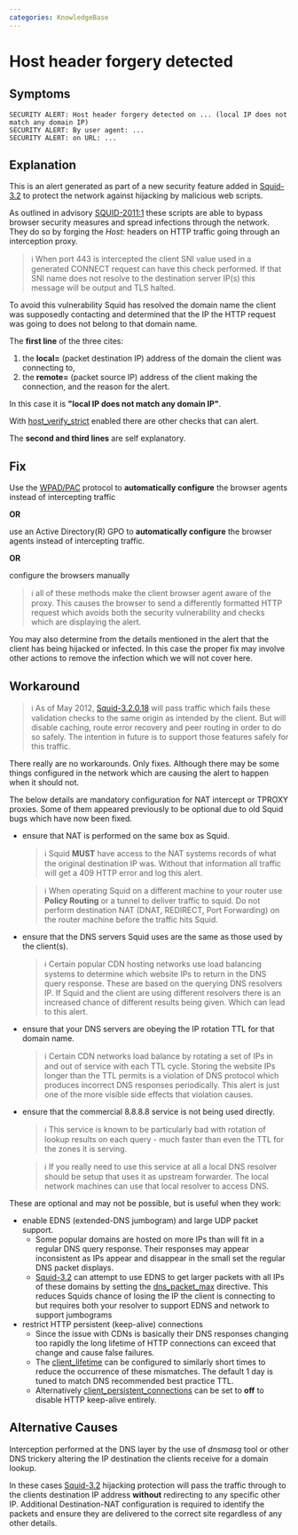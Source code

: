 ```yaml
---
categories: KnowledgeBase
---
```

# Host header forgery detected

## Symptoms

    SECURITY ALERT: Host header forgery detected on ... (local IP does not match any domain IP)
    SECURITY ALERT: By user agent: ...
    SECURITY ALERT: on URL: ...

## Explanation

This is an alert generated as part of a new security feature added in
[Squid-3.2](/Releases/Squid-3.2)
to protect the network against hijacking by malicious web scripts.

As outlined in advisory
[SQUID-2011:1](http://www.squid-cache.org/Advisories/SQUID-2011_1.txt)
these scripts are able to bypass browser security measures and spread
infections through the network. They do so by forging the *Host:*
headers on HTTP traffic going through an interception proxy.

> :information_source:
    When port 443 is intercepted the client SNI value used in a
    generated CONNECT request can have this check performed. If that SNI
    name does not resolve to the destination server IP(s) this message
    will be output and TLS halted.

To avoid this vulnerability Squid has resolved the domain name the
client was supposedly contacting and determined that the IP the HTTP
request was going to does not belong to that domain name.

The **first line** of the three cites:
1. the **local=** (packet destination IP) address of the domain the
        client was connecting to,
1. the **remote=** (packet source IP) address of the client making
        the connection,  and the reason for the alert.

In this case it is **"local IP does not match any domain IP"**.

With [host_verify_strict](http://www.squid-cache.org/Doc/config/host_verify_strict)
enabled there are other checks that can alert.

The **second and third lines** are self explanatory.

## Fix

Use the [WPAD/PAC](/SquidFaq/ConfiguringBrowsers#Fully_Automatic_Configuration)
protocol to **automatically configure** the browser agents instead
of intercepting traffic

**OR**

use an Active Directory(R) GPO to **automatically configure** the
browser agents instead of intercepting traffic.

**OR**

configure the browsers manually

> :information_source:
    all of these methods make the client browser agent aware of the
    proxy. This causes the browser to send a differently formatted HTTP
    request which avoids both the security vulnerability and checks
    which are displaying the alert.

You may also determine from the details mentioned in the alert that the
client has being hijacked or infected. In this case the proper fix may
involve other actions to remove the infection which we will not cover
here.

## Workaround

> :information_source:
    As of May 2012, [Squid-3.2.0.18](/Releases/Squid-3.2)
    will pass traffic which fails these validation checks to the same
    origin as intended by the client. But will disable caching, route
    error recovery and peer routing in order to do so safely. The
    intention in future is to support those features safely for this
    traffic.

There really are no workarounds. Only fixes. Although there may be some
things configured in the network which are causing the alert to happen
when it should not.

The below details are mandatory configuration for NAT intercept or
TPROXY proxies. Some of them appeared previously to be optional due to
old Squid bugs which have now been fixed.

* ensure that NAT is performed on the same box as Squid.
    > :information_source:
        Squid **MUST** have access to the NAT systems records of what
        the original destination IP was. Without that information all
        traffic will get a 409 HTTP error and log this alert.
    
    > :information_source:
        When operating Squid on a different machine to your router use
        **Policy Routing** or a tunnel to deliver traffic to squid. Do
        not perform destination NAT (DNAT, REDIRECT, Port Forwarding) on
        the router machine before the traffic hits Squid.

* ensure that the DNS servers Squid uses are the same as those used by
    the client(s).
    > :information_source:
        Certain popular CDN hosting networks use load balancing systems
        to determine which website IPs to return in the DNS query
        response. These are based on the querying DNS resolvers IP. If
        Squid and the client are using different resolvers there is an
        increased chance of different results being given. Which can
        lead to this alert.

* ensure that your DNS servers are obeying the IP rotation TTL for
    that domain name.
    > :information_source:
        Certain CDN networks load balance by rotating a set of IPs in
        and out of service with each TTL cycle. Storing the website IPs
        longer than the TTL permits is a violation of DNS protocol which
        produces incorrect DNS responses periodically. This alert is
        just one of the more visible side effects that violation causes.

* ensure that the commercial 8.8.8.8 service is not being used
    directly.
    
    > :information_source:
        This service is known to be particularly bad with rotation of
        lookup results on each query - much faster than even the TTL for
        the zones it is serving.
    
    > :information_source:
        If you really need to use this service at all a local DNS
        resolver should be setup that uses it as upstream forwarder. The
        local network machines can use that local resolver to access
        DNS.

These are optional and may not be possible, but is useful when they
work:

* enable EDNS (extended-DNS jumbogram) and large UDP packet support.
    - Some popular domains are hosted on more IPs than will fit in a
        regular DNS query response. Their responses may appear
        inconsistent as IPs appear and disappear in the small set the
        regular DNS packet displays.
    - [Squid-3.2](/Releases/Squid-3.2)
        can attempt to use EDNS to get larger packets with all IPs of
        these domains by setting the
        [dns_packet_max](http://www.squid-cache.org/Doc/config/dns_packet_max)
        directive. This reduces Squids chance of losing the IP the
        client is connecting to but requires both your resolver to
        support EDNS and network to support jumbograms
* restrict HTTP persistent (keep-alive) connections
    - Since the issue with CDNs is basically their DNS responses
        changing too rapidly the long lifetime of HTTP connections can
        exceed that change and cause false failures.
    - The
        [client_lifetime](http://www.squid-cache.org/Doc/config/client_lifetime)
        can be configured to similarly short times to reduce the
        occurrence of these mismatches. The default 1 day is tuned to
        match DNS recommended best practice TTL.
    - Alternatively
        [client_persistent_connections](http://www.squid-cache.org/Doc/config/client_persistent_connections)
        can be set to **off** to disable HTTP keep-alive entirely.

## Alternative Causes

Interception performed at the DNS layer by the use of *dnsmasq* tool
or other DNS trickery altering the IP destination the clients
receive for a domain lookup.

In these cases [Squid-3.2](/Releases/Squid-3.2)
hijacking protection will pass the traffic through to the clients
destination IP address **without** redirecting to any specific other IP.
Additional Destination-NAT configuration is required to identify the
packets and ensure they are delivered to the correct site regardless of
any other details.

